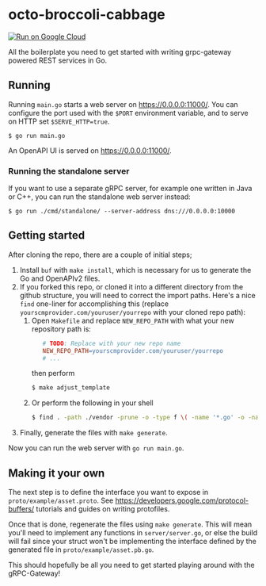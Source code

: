 # octo-broccoli-cabbage

[![Run on Google Cloud](https://storage.googleapis.com/cloudrun/button.svg)](https://console.cloud.google.com/cloudshell/editor?shellonly=true&cloudshell_image=gcr.io/cloudrun/button&cloudshell_git_repo=https://github.com/johanbrandhorst/grpc-gateway-boilerplate.git)

All the boilerplate you need to get started with writing grpc-gateway powered
REST services in Go.

## Running

Running `main.go` starts a web server on https://0.0.0.0:11000/. You can configure
the port used with the `$PORT` environment variable, and to serve on HTTP set
`$SERVE_HTTP=true`.

```
$ go run main.go
```

An OpenAPI UI is served on https://0.0.0.0:11000/.

### Running the standalone server

If you want to use a separate gRPC server, for example one written in Java or C++, you can run the
standalone web server instead:

```
$ go run ./cmd/standalone/ --server-address dns:///0.0.0.0:10000
```

## Getting started

After cloning the repo, there are a couple of initial steps;

1. Install `buf` with `make install`, which is necessary for us to generate the Go and OpenAPIv2 files.
2. If you forked this repo, or cloned it into a different directory from the github structure,
   you will need to correct the import paths. Here's a nice `find` one-liner for accomplishing this
   (replace `yourscmprovider.com/youruser/yourrepo` with your cloned repo path):
   1. Open `Makefile` and replace `NEW_REPO_PATH` with what your new repository path is:
      ```makefile
         # TODO: Replace with your new repo name
         NEW_REPO_PATH=yourscmprovider.com/youruser/yourrepo
         # ...
      ```
      then perform
      ```bash
      $ make adjust_template
      ```
   1. Or perform the following in your shell
      ```bash
      $ find . -path ./vendor -prune -o -type f \( -name '*.go' -o -name '*.proto' \) -exec sed -i -e "s;github.com/jasonkolodziej/octo-broccoli;yourscmprovider.com/youruser/yourrepo;g" {} +
      ```
3. Finally, generate the files with `make generate`.

Now you can run the web server with `go run main.go`.

## Making it your own

The next step is to define the interface you want to expose in
`proto/example/asset.proto`. See https://developers.google.com/protocol-buffers/
tutorials and guides on writing protofiles.

Once that is done, regenerate the files using
`make generate`. This will mean you'll need to implement any functions in
`server/server.go`, or else the build will fail since your struct won't
be implementing the interface defined by the generated file in `proto/example/asset.pb.go`.

This should hopefully be all you need to get started playing around with the gRPC-Gateway!
